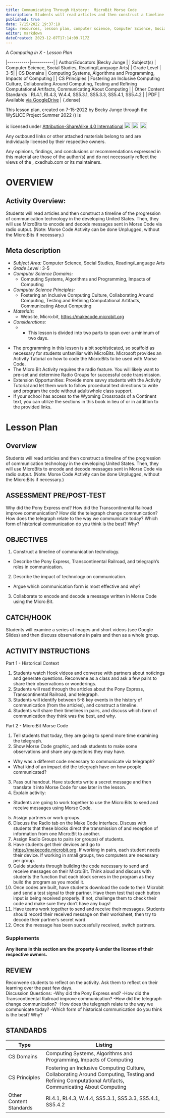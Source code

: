 ```yaml
---
title: Communicating Through History:  MicroBit Morse Code
description: Students will read articles and then construct a timeline of the progression of communication technology in the developing United States.  Then, they will use MicroBits to encode and decode messages sent in Morse Code via radio output.  (Note: Morse Code Activity can be done Unplugged, without the Micro:Bits if necessary.)
published: true
date: 7/15/2022 19:37:18
tags: resources, lesson plan, computer science, Computer Science, Social Studies, Reading/Language Arts 
editor: markdown
dateCreated: 2023-12-07T17:14:09.717Z
---
```

*A Computing in X - Lesson Plan*

|-----------|-----------|
| Author/Educators |Becky Junge |
| Subject(s) | Computer Science, Social Studies, Reading/Language Arts|
| Grade Level | 3-5|
| CS Domains | Computing Systems, Algorithms and Programming, Impacts of Computing |
| CS Principles | Fostering an Inclusive Computing Culture, Collaborating Around Computing, Testing and Refining Computational Artifacts, Communicating About Computing |
| Other Content Standards | RI.4.1, RI.4.3, W.4.4, SS5.3.1, SS5.3.3, SS5.4.1, SS5.4.2 | 
| PDF | Available [via GoogleDrive]() |
{.dense}






This lesson plan, created on 7-15-2022 by Becky Junge through the  WySLICE Project Summer 2022 () is  <p xmlns:cc="http://creativecommons.org/ns#" >  is licensed under <a href="http://creativecommons.org/licenses/by-sa/4.0/?ref=chooser-v1" target="_blank" rel="license noopener noreferrer" style="display:inline-block;">Attribution-ShareAlike 4.0 International<img style="height:22px!important;margin-left:3px;vertical-align:text-bottom;" src="https://mirrors.creativecommons.org/presskit/icons/cc.svg?ref=chooser-v1"><img style="height:22px!important;margin-left:3px;vertical-align:text-bottom;" src="https://mirrors.creativecommons.org/presskit/icons/by.svg?ref=chooser-v1"><img style="height:22px!important;margin-left:3px;vertical-align:text-bottom;" src="https://mirrors.creativecommons.org/presskit/icons/sa.svg?ref=chooser-v1"></a></p>


Any outbound links or other attached materials belong to and are individually licensed by their respective owners. 


Any opinions, findings, and conclusions or recommendations expressed in this material are those of the author(s) and do not necessarily reflect the views of the , cxedhub.com or its maintainers.


# OVERVIEW
## Activity Overview:  
Students will read articles and then construct a timeline of the progression of communication technology in the developing United States.  Then, they will use MicroBits to encode and decode messages sent in Morse Code via radio output.  (Note: Morse Code Activity can be done Unplugged, without the Micro:Bits if necessary.)
## Meta description
+ *Subject Area:* Computer Science, Social Studies, Reading/Language Arts 
+ *Grade Level :* 3-5 
+ *Computer Science Domains:*
   + Computing Systems, Algorithms and Programming, Impacts of Computing
+ *Computer Science Principles:*
   + Fostering an Inclusive Computing Culture, Collaborating Around Computing, Testing and Refining Computational Artifacts, Communicating About Computing
+ *Materials:* 
   + Website, Micro:bit, https://makecode.microbit.org
+ *Considerations:*
   + - This lesson is divided into two parts to span over a minimum of two days. 
- The programming in this lesson is a bit sophisticated, so scaffold as necessary for students unfamiliar with MicroBits.  Microsoft provides an Activity Tutorial on how to code the Micro:Bits to be used with Morse Code. 
- The Micro:Bit Activity requires the radio feature.  You will likely want to pre-set and determine Radio Groups for successful code transmission. 
- Extension Opportunities: Provide more savvy students with the Activity Tutorial and let them work to follow procedural text directions to write and program the code without adult/whole class support.  
- If your school has access to the Wyoming Crossroads of a Continent text, you can utilize the sections in this book in lieu of or in addition to the provided links.


# Lesson Plan
## Overview
Students will read articles and then construct a timeline of the progression of communication technology in the developing United States.  Then, they will use MicroBits to encode and decode messages sent in Morse Code via radio output.  (Note: Morse Code Activity can be done Unplugged, without the Micro:Bits if necessary.)
## ASSESSMENT PRE/POST-TEST
Why did the Pony Express end?
How did the Transcontinental Railroad improve communication?
How did the telegraph change communication?
How does the telegraph relate to the way we communicate today?
Which form of historical communication do you think is the best?  Why?
## OBJECTIVES
1. Construct a timeline of communication technology. 
- Describe the Pony Express, Transcontinental Railroad, and telegraph’s roles in communication. 
2. Describe the impact of technology on communication.
- Argue which communication form is most effective and why?
3. Collaborate to encode and decode a message written in Morse Code using the Micro:Bit.


## CATCH/HOOK
Students will examine a series of images and short videos (see Google Slides) and then discuss observations in pairs and then as a whole group.


## ACTIVITY INSTRUCTIONS
Part 1 - Historical Context
1. Students watch Hook videos and converse with partners about noticings and generate questions.  Reconvene as a class and ask a few pairs to share their observations or wonderings.
2. Students will read through the articles about the Pony Express, Transcontinental Railroad, and telegraph. 
3. Students will identify between 5-8 key events in the history of communication (from the articles), and construct a timeline.
4. Students will share their timelines in pairs, and discuss which form of communication they think was the best, and why. 


Part 2 - Micro:Bit Morse Code 
1. Tell students that today, they are going to spend more time examining the telegraph.  
2. Show Morse Code graphic, and ask students to make some observations and share any questions they may have.  
- Why was a different code necessary to communicate via telegraph?
- What kind of an impact did the telegraph have on how people communicated?
3. Pass out handout.  Have students write a secret message and then translate it into Morse Code for use later in the lesson.  
4. Explain activity:
- Students are going to work together to use the Micro:Bits to send and receive messages using Morse Code.  
5. Assign partners or work groups.
6. Discuss the Radio tab on the Make Code interface.  Discuss with students that these blocks direct the transmission of and reception of information from one Micro:Bit to another.  
7. Assign Radio Groups to pairs (or groups) of students.
8. Have students get their devices and go to https://makecode.microbit.org.  If working in pairs, each student needs their device.  If working in small groups, two computers are necessary per group.  
9. Guide students through building the code necessary to send and receive messages on their Micro:Bit.  Think aloud and discuss with students the function that each block serves in the program as they build the program as you model it.  
10. Once codes are built, have students download the code to their Microbit and send a test signal to their partner.  Have them test that each button input is being received properly.  If not, challenge them to check their code and make sure they don’t have any bugs!
11. Have teams work together to send and receive their messages.  Students should record their received message on their worksheet, then try to decode their partner’s secret word. 
12. Once the message has been successfully received, switch partners.


### Supplements
**Any items in this section are the property & under the license of their respective owners.**






## REVIEW
Reconvene students to reflect on the activity.  Ask them to reflect on their learning over the past few days.  
Discussion Questions:
-Why did the Pony Express end?
-How did the Transcontinental Railroad improve communication?
-How did the telegraph change communication?
-How does the telegraph relate to the way we communicate today?
-Which form of historical communication do you think is the best?  Why?
## STANDARDS        
| Type | Listing | 
|-----------|-----------|
| CS Domains  | Computing Systems, Algorithms and Programming, Impacts of Computing|
| CS Principles   | Fostering an Inclusive Computing Culture, Collaborating Around Computing, Testing and Refining Computational Artifacts, Communicating About Computing|
| Other Content Standards | RI.4.1, RI.4.3, W.4.4, SS5.3.1, SS5.3.3, SS5.4.1, SS5.4.2  |